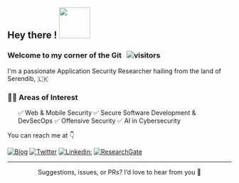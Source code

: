 <h2>  Hey there ! <img src="https://media.giphy.com/media/3XpvBjjMWtYYIOtOlp/giphy.gif" width="70">  </h2> 

### Welcome to my corner of the Git  &nbsp; ![visitors](https://visitor-badge.laobi.icu/badge?page_id=pranieth95)

I'm a passionate Application Security Researcher hailing from the land of Serendib, 🇱🇰 

<h3> 🕵️‍♂️ Areas of Interest </h3>
<ul>
✅ Web & Mobile Security 
✅ Secure Software Development & DevSecOps
✅ Offensive Security   
✅ AI in Cybersecurity
</ul>

You can reach me at 👇

[![Blog](https://img.shields.io/badge/Blog-21759B?style=for-the-badge&logo=ghost&logoColor=white)](https://praniethchandrasekara.medium.com)
[![Twitter](https://img.shields.io/badge/twitter-1DA1F2?style=for-the-badge&logo=twitter&logoColor=white)](https://twitter.com/praniieth)
[![Linkedin:](https://img.shields.io/badge/linkedin-0A66C2?style=for-the-badge&logo=linkedin&logoColor=white)](https://www.linkedin.com/in/praniethchandrasekara/?originalSubdomain=lk)
[![ResearchGate](https://img.shields.io/badge/researchgate-bee0cf?style=for-the-badge&logo=researchgate&logoColor=white)](https://twitter.com/praniieth)

<div align="center">
  


---
  
Suggestions, issues, or PRs? I’d love to hear from you 🤝


</div>

